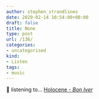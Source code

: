 ```yaml
---
author: stephen_strandlines
date: 2020-02-14 10:54:00+00:00
draft: false
title: None
type: post
url: /136/
categories:
- uncategorised
kind:
- Listen
tags:
- music
---
```


🎵 listening to… [Holocene - _Bon Iver_](https://song.link/gb/i/435762195)
